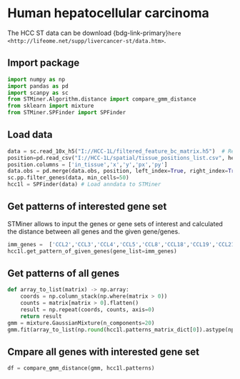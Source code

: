 # Human hepatocellular carcinoma

The HCC ST data can be download {bdg-link-primary}`here <http://lifeome.net/supp/livercancer-st/data.htm>`.


## Import package

```python
import numpy as np
import pandas as pd
import scanpy as sc
from STMiner.Algorithm.distance import compare_gmm_distance
from sklearn import mixture
from STMiner.SPFinder import SPFinder
```

## Load data

```python
data = sc.read_10x_h5("I://HCC-1L/filtered_feature_bc_matrix.h5")  # Replace with your h5 file path
position=pd.read_csv("I://HCC-1L/spatial/tissue_positions_list.csv", header=None, index_col=0) # Replace with your tissue_positions_list.csv file path
position.columns = ['in_tissue','x','y','px','py']
data.obs = pd.merge(data.obs, position, left_index=True, right_index=True)
sc.pp.filter_genes(data, min_cells=50)
hcc1l = SPFinder(data) # Load anndata to STMiner
```

## Get patterns of interested gene set

STMiner allows to input the genes or gene sets of interest and calculated the distance between all genes and the given gene/genes.

```python
imm_genes =  ['CCL2','CCL3','CCL4','CCL5','CCL8','CCL18','CCL19','CCL21','CXCL9','CXCL10','CXCL11','CXCL13']
hcc1l.get_pattern_of_given_genes(gene_list=imm_genes)
```

## Get patterns of all genes
```python
def array_to_list(matrix) -> np.array:
    coords = np.column_stack(np.where(matrix > 0))
    counts = matrix[matrix > 0].flatten()
    result = np.repeat(coords, counts, axis=0)
    return result
gmm = mixture.GaussianMixture(n_components=20)
gmm.fit(array_to_list(np.round(hcc1l.patterns_matrix_dict[0]).astype(np.int32)))
```

## Cmpare all genes with interested gene set
```python
df = compare_gmm_distance(gmm, hcc1l.patterns)
```
